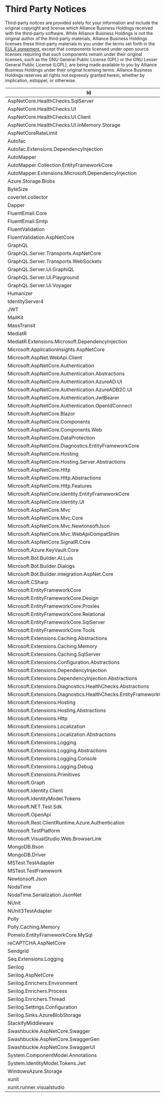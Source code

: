 # Third Party Notices
Third-party notices are provided solely for your information and include the original copyright and license which Alliance Business Holdings received with the third-party software. While Alliance Business Holdings is not the original author of the third-party materials, Alliance Business Holdings licenses these third-party materials to you under the terms set forth in the [EULA agreement](/License.md), except that components licensed under open source licenses requiring that such components remain under their original licenses, such as the GNU General Public License (GPL) or the GNU Lesser General Public License (LGPL), are being made available to you by Alliance Business Holdings under their original licensing terms. Alliance Business Holdings reserves all rights not expressly granted herein, whether by implication, estoppel, or otherwise.

| Id                                                                | LicenseUrl                                                             |
|-------------------------------------------------------------------|------------------------------------------------------------------------|
| AspNetCore.HealthChecks.SqlServer                                 | https://licenses.nuget.org/Apache-2.0                                  |
| AspNetCore.HealthChecks.UI                                        | https://licenses.nuget.org/Apache-2.0                                  |
| AspNetCore.HealthChecks.UI.Client                                 | https://licenses.nuget.org/Apache-2.0                                  |
| AspNetCore.HealthChecks.UI.InMemory.Storage                       | https://licenses.nuget.org/Apache-2.0                                  |
| AspNetCoreRateLimit                                               |                                                                        |
| Autofac                                                           | https://licenses.nuget.org/MIT                                         |
| Autofac.Extensions.DependencyInjection                            | https://licenses.nuget.org/MIT                                         |
| AutoMapper                                                        | https://licenses.nuget.org/MIT                                         |
| AutoMapper.Collection.EntityFrameworkCore                         | https://licenses.nuget.org/MIT                                         |
| AutoMapper.Extensions.Microsoft.DependencyInjection               | https://licenses.nuget.org/MIT                                         |
| Azure.Storage.Blobs                                               | https://licenses.nuget.org/MIT                                         |
| ByteSize                                                          |                                                                        |
| coverlet.collector                                                | https://licenses.nuget.org/MIT                                         |
| Dapper                                                            | https://licenses.nuget.org/Apache-2.0                                  |
| FluentEmail.Core                                                  | https://licenses.nuget.org/MIT                                         |
| FluentEmail.Smtp                                                  | https://licenses.nuget.org/MIT                                         |
| FluentValidation                                                  | https://licenses.nuget.org/Apache-2.0                                  |
| FluentValidation.AspNetCore                                       | https://licenses.nuget.org/Apache-2.0                                  |
| GraphQL                                                           | https://licenses.nuget.org/MIT                                         |
| GraphQL.Server.Transports.AspNetCore                              | https://licenses.nuget.org/MIT                                         |
| GraphQL.Server.Transports.WebSockets                              | https://licenses.nuget.org/MIT                                         |
| GraphQL.Server.Ui.GraphiQL                                        | https://licenses.nuget.org/MIT                                         |
| GraphQL.Server.Ui.Playground                                      | https://licenses.nuget.org/MIT                                         |
| GraphQL.Server.Ui.Voyager                                         | https://licenses.nuget.org/MIT                                         |
| Humanizer                                                         | https://licenses.nuget.org/MIT                                         |
| IdentityServer4                                                   | https://licenses.nuget.org/Apache-2.0                                  |
| JWT                                                               |                                                                        |
| MailKit                                                           | https://licenses.nuget.org/MIT                                         |
| MassTransit                                                       | https://licenses.nuget.org/Apache-2.0                                  |
| MediatR                                                           | https://licenses.nuget.org/Apache-2.0                                  |
| MediatR.Extensions.Microsoft.DependencyInjection                  | https://licenses.nuget.org/Apache-2.0                                  |
| Microsoft.ApplicationInsights.AspNetCore                          | https://licenses.nuget.org/MIT                                         |
| Microsoft.AspNet.WebApi.Client                                    | http://www.microsoft.com/web/webpi/eula/net_library_eula_ENU.htm       |
| Microsoft.AspNetCore.Authentication                               |                                                                        |
| Microsoft.AspNetCore.Authentication.Abstractions                  |                                                                        |
| Microsoft.AspNetCore.Authentication.AzureAD.UI                    | https://licenses.nuget.org/Apache-2.0                                  |
| Microsoft.AspNetCore.Authentication.AzureADB2C.UI                 | https://licenses.nuget.org/Apache-2.0                                  |
| Microsoft.AspNetCore.Authentication.JwtBearer                     | https://licenses.nuget.org/Apache-2.0                                  |
| Microsoft.AspNetCore.Authentication.OpenIdConnect                 | https://licenses.nuget.org/Apache-2.0                                  |
| Microsoft.AspNetCore.Blazor                                       | https://raw.githubusercontent.com/aspnet/Home/2.0.0/LICENSE.txt        |
| Microsoft.AspNetCore.Components                                   | https://licenses.nuget.org/Apache-2.0                                  |
| Microsoft.AspNetCore.Components.Web                               | https://licenses.nuget.org/Apache-2.0                                  |
| Microsoft.AspNetCore.DataProtection                               | https://licenses.nuget.org/Apache-2.0                                  |
| Microsoft.AspNetCore.Diagnostics.EntityFrameworkCore              | https://licenses.nuget.org/Apache-2.0                                  |
| Microsoft.AspNetCore.Hosting                                      | https://raw.githubusercontent.com/aspnet/AspNetCore/2.0.0/LICENSE.txt  |
| Microsoft.AspNetCore.Hosting.Server.Abstractions                  |                                                                        |
| Microsoft.AspNetCore.Http                                         | https://raw.githubusercontent.com/aspnet/AspNetCore/2.0.0/LICENSE.txt  |
| Microsoft.AspNetCore.Http.Abstractions                            |                                                                        |
| Microsoft.AspNetCore.Http.Features                                | https://licenses.nuget.org/Apache-2.0                                  |
| Microsoft.AspNetCore.Identity.EntityFrameworkCore                 | https://licenses.nuget.org/Apache-2.0                                  |
| Microsoft.AspNetCore.Identity.UI                                  | https://licenses.nuget.org/Apache-2.0                                  |
| Microsoft.AspNetCore.Mvc                                          |                                                                        |
| Microsoft.AspNetCore.Mvc.Core                                     | https://raw.githubusercontent.com/aspnet/AspNetCore/2.0.0/LICENSE.txt  |
| Microsoft.AspNetCore.Mvc.NewtonsoftJson                           | https://licenses.nuget.org/Apache-2.0                                  |
| Microsoft.AspNetCore.Mvc.WebApiCompatShim                         | https://raw.githubusercontent.com/aspnet/AspNetCore/2.0.0/LICENSE.txt  |
| Microsoft.AspNetCore.SignalR.Core                                 |                                                                        |
| Microsoft.Azure.KeyVault.Core                                     | https://licenses.nuget.org/MIT                                         |
| Microsoft.Bot.Builder.AI.Luis                                     | https://github.com/Microsoft/BotBuilder/blob/master/LICENSE            |
| Microsoft.Bot.Builder.Dialogs                                     | https://github.com/Microsoft/BotBuilder/blob/master/LICENSE            |
| Microsoft.Bot.Builder.integration.AspNet.Core                     | https://github.com/Microsoft/BotBuilder/blob/master/LICENSE            |
| Microsoft.CSharp                                                  | https://licenses.nuget.org/MIT                                         |
| Microsoft.EntityFrameworkCore                                     | https://licenses.nuget.org/Apache-2.0                                  |
| Microsoft.EntityFrameworkCore.Design                              | https://licenses.nuget.org/Apache-2.0                                  |
| Microsoft.EntityFrameworkCore.Proxies                             | https://licenses.nuget.org/Apache-2.0                                  |
| Microsoft.EntityFrameworkCore.Relational                          | https://licenses.nuget.org/Apache-2.0                                  |
| Microsoft.EntityFrameworkCore.SqlServer                           | https://licenses.nuget.org/Apache-2.0                                  |
| Microsoft.EntityFrameworkCore.Tools                               | https://licenses.nuget.org/Apache-2.0                                  |
| Microsoft.Extensions.Caching.Abstractions                         | https://licenses.nuget.org/MIT                                         |
| Microsoft.Extensions.Caching.Memory                               | https://licenses.nuget.org/MIT                                         |
| Microsoft.Extensions.Caching.SqlServer                            | https://licenses.nuget.org/MIT                                         |
| Microsoft.Extensions.Configuration.Abstractions                   | https://licenses.nuget.org/MIT                                         |
| Microsoft.Extensions.DependencyInjection                          | https://licenses.nuget.org/MIT                                         |
| Microsoft.Extensions.DependencyInjection.Abstractions             | https://licenses.nuget.org/MIT                                         |
| Microsoft.Extensions.Diagnostics.HealthChecks.Abstractions        | https://licenses.nuget.org/Apache-2.0                                  |
| Microsoft.Extensions.Diagnostics.HealthChecks.EntityFrameworkCore | https://licenses.nuget.org/Apache-2.0                                  |
| Microsoft.Extensions.Hosting                                      | https://licenses.nuget.org/MIT                                         |
| Microsoft.Extensions.Hosting.Abstractions                         | https://licenses.nuget.org/MIT                                         |
| Microsoft.Extensions.Http                                         | https://licenses.nuget.org/MIT                                         |
| Microsoft.Extensions.Localization                                 | https://licenses.nuget.org/Apache-2.0                                  |
| Microsoft.Extensions.Localization.Abstractions                    | https://licenses.nuget.org/Apache-2.0                                  |
| Microsoft.Extensions.Logging                                      | https://licenses.nuget.org/MIT                                         |
| Microsoft.Extensions.Logging.Abstractions                         | https://licenses.nuget.org/MIT                                         |
| Microsoft.Extensions.Logging.Console                              | https://licenses.nuget.org/MIT                                         |
| Microsoft.Extensions.Logging.Debug                                | https://licenses.nuget.org/MIT                                         |
| Microsoft.Extensions.Primitives                                   | https://licenses.nuget.org/MIT                                         |
| Microsoft.Graph                                                   | https://aka.ms/deprecateLicenseUrl                                     |
| Microsoft.Identity.Client                                         | https://licenses.nuget.org/MIT                                         |
| Microsoft.IdentityModel.Tokens                                    | https://licenses.nuget.org/MIT                                         |
| Microsoft.NET.Test.Sdk                                            | http://www.microsoft.com/web/webpi/eula/net_library_eula_enu.htm       |
| Microsoft.OpenApi                                                 | https://raw.githubusercontent.com/Microsoft/OpenAPI.NET/master/LICENSE |
| Microsoft.Rest.ClientRuntime.Azure.Authentication                 | https://raw.githubusercontent.com/Microsoft/dotnet/master/LICENSE      |
| Microsoft.TestPlatform                                            | https://www.visualstudio.com/microsoft-visual-studio-test-platform     |
| Microsoft.VisualStudio.Web.BrowserLink                            |                                                                        |
| MongoDB.Bson                                                      | https://aka.ms/deprecateLicenseUrl                                     |
| MongoDB.Driver                                                    | https://aka.ms/deprecateLicenseUrl                                     |
| MSTest.TestAdapter                                                | https://aka.ms/deprecateLicenseUrl                                     |
| MSTest.TestFramework                                              | https://aka.ms/deprecateLicenseUrl                                     |
| Newtonsoft.Json                                                   | https://licenses.nuget.org/MIT                                         |
| NodaTime                                                          | https://licenses.nuget.org/Apache-2.0                                  |
| NodaTime.Serialization.JsonNet                                    | https://licenses.nuget.org/Apache-2.0                                  |
| NUnit                                                             |                                                                        |
| NUnit3TestAdapter                                                 | https://aka.ms/deprecateLicenseUrl                                     |
| Polly                                                             | https://licenses.nuget.org/BSD-3-Clause                                |
| Polly.Caching.Memory                                              | https://licenses.nuget.org/BSD-3-Clause                                |
| Pomelo.EntityFrameworkCore.MySql                                  | https://licenses.nuget.org/MIT                                         |
| reCAPTCHA.AspNetCore                                              | https://aka.ms/deprecateLicenseUrl                                     |
| Sendgrid                                                          | https://licenses.nuget.org/MIT                                         |
| Seq.Extensions.Logging                                            | https://licenses.nuget.org/Apache-2.0                                  |
| Serilog                                                           | https://licenses.nuget.org/Apache-2.0                                  |
| Serilog.AspNetCore                                                | https://licenses.nuget.org/Apache-2.0                                  |
| Serilog.Enrichers.Environment                                     | http://www.apache.org/licenses/LICENSE-2.0                             |
| Serilog.Enrichers.Process                                         | http://www.apache.org/licenses/LICENSE-2.0                             |
| Serilog.Enrichers.Thread                                          | http://www.apache.org/licenses/LICENSE-2.0                             |
| Serilog.Settings.Configuration                                    | https://licenses.nuget.org/Apache-2.0                                  |
| Serilog.Sinks.AzureBlobStorage                                    | https://aka.ms/deprecateLicenseUrl                                     |
| StackifyMiddleware                                                |                                                                        |
| Swashbuckle.AspNetCore.Swagger                                    | https://licenses.nuget.org/MIT                                         |
| Swashbuckle.AspNetCore.SwaggerGen                                 | https://licenses.nuget.org/MIT                                         |
| Swashbuckle.AspNetCore.SwaggerUI                                  | https://licenses.nuget.org/MIT                                         |
| System.ComponentModel.Annotations                                 | https://licenses.nuget.org/MIT                                         |
| System.IdentityModel.Tokens.Jwt                                   | https://licenses.nuget.org/MIT                                         |
| WindowsAzure.Storage                                              | https://github.com/Azure/azure-storage-net/blob/master/LICENSE.txt     |
| xunit                                                             | https://raw.githubusercontent.com/xunit/xunit/master/license.txt       |
| xunit.runner.visualstudio                                         | https://licenses.nuget.org/MIT                                         |
